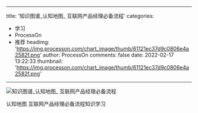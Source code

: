 
---
title: '知识图谱_认知地图_ 互联网产品经理必备流程'
categories: 
 - 学习
 - ProcessOn
 - 推荐
headimg: 'https://img.processon.com/chart_image/thumb/61121ec37d9c0806e4a2582f.png'
author: ProcessOn
comments: false
date: 2022-02-17 13:22:33
thumbnail: 'https://img.processon.com/chart_image/thumb/61121ec37d9c0806e4a2582f.png'
---

<div>   
<img class="thumb" alt="知识图谱_认知地图_ 互联网产品经理必备流程" src="https://img.processon.com/chart_image/thumb/61121ec37d9c0806e4a2582f.png" referrerpolicy="no-referrer">
<p>认知地图 互联网产品经理必备流程知识学习</p>  
</div>
            